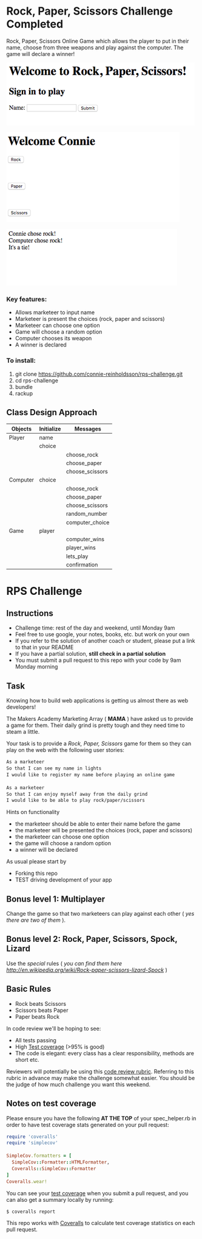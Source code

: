 # Rock, Paper, Scissors Challenge Completed

Rock, Paper, Scissors Online Game which allows the player to put in their name, choose from three weapons and play against the computer. The game will declare a winner!

![Screenshot](https://raw.githubusercontent.com/connie-reinholdsson/rps-challenge/master/img/Screen%20Shot%202017-04-03%20at%2011.50.04.png)


![Screenshot](https://raw.githubusercontent.com/connie-reinholdsson/rps-challenge/master/img/Screen%20Shot%202017-04-03%20at%2012.34.28.png)


![Screenshot](https://raw.githubusercontent.com/connie-reinholdsson/rps-challenge/master/img/Screen%20Shot%202017-04-03%20at%2012.34.48.png)




### Key features:
- Allows marketeer to input name
- Marketeer is present the choices (rock, paper and scissors)
- Marketeer can choose one option
- Game will choose a random option
- Computer chooses its weapon
- A winner is declared


### To install:
1. git clone https://github.com/connie-reinholdsson/rps-challenge.git
2. cd rps-challenge
3. bundle
4. rackup

## Class Design Approach

| **Objects** | **Initialize**    | **Messages**
|-------------|-------------------|---------------|
| Player      | name              |               |
|             | choice            |               |
|             |                   |choose_rock    |
|             |                   |choose_paper   |
|             |                   |choose_scissors|
| Computer    | choice            |               |
|             |                   |choose_rock    |
|             |                   |choose_paper   |
|             |                   |choose_scissors|
|             |                   |random_number  |
|             |                   |computer_choice|
| Game        | player            |               |
|             |                   |computer_wins  |
|             |                   |player_wins    |
|             |                   |lets_play      |
|             |                   |confirmation  ||


# RPS Challenge

Instructions
-------

* Challenge time: rest of the day and weekend, until Monday 9am
* Feel free to use google, your notes, books, etc. but work on your own
* If you refer to the solution of another coach or student, please put a link to that in your README
* If you have a partial solution, **still check in a partial solution**
* You must submit a pull request to this repo with your code by 9am Monday morning

Task
----

Knowing how to build web applications is getting us almost there as web developers!

The Makers Academy Marketing Array ( **MAMA** ) have asked us to provide a game for them. Their daily grind is pretty tough and they need time to steam a little.

Your task is to provide a _Rock, Paper, Scissors_ game for them so they can play on the web with the following user stories:

```sh
As a marketeer
So that I can see my name in lights
I would like to register my name before playing an online game

As a marketeer
So that I can enjoy myself away from the daily grind
I would like to be able to play rock/paper/scissors
```

Hints on functionality

- the marketeer should be able to enter their name before the game
- the marketeer will be presented the choices (rock, paper and scissors)
- the marketeer can choose one option
- the game will choose a random option
- a winner will be declared


As usual please start by

* Forking this repo
* TEST driving development of your app


## Bonus level 1: Multiplayer

Change the game so that two marketeers can play against each other ( _yes there are two of them_ ).

## Bonus level 2: Rock, Paper, Scissors, Spock, Lizard

Use the _special_ rules ( _you can find them here http://en.wikipedia.org/wiki/Rock-paper-scissors-lizard-Spock_ )

## Basic Rules

- Rock beats Scissors
- Scissors beats Paper
- Paper beats Rock

In code review we'll be hoping to see:

* All tests passing
* High [Test coverage](https://github.com/makersacademy/course/blob/master/pills/test_coverage.md) (>95% is good)
* The code is elegant: every class has a clear responsibility, methods are short etc.

Reviewers will potentially be using this [code review rubric](docs/review.md).  Referring to this rubric in advance may make the challenge somewhat easier.  You should be the judge of how much challenge you want this weekend.

Notes on test coverage
----------------------

Please ensure you have the following **AT THE TOP** of your spec_helper.rb in order to have test coverage stats generated
on your pull request:

```ruby
require 'coveralls'
require 'simplecov'

SimpleCov.formatters = [
  SimpleCov::Formatter::HTMLFormatter,
  Coveralls::SimpleCov::Formatter
]
Coveralls.wear!
```

You can see your [test coverage](https://github.com/makersacademy/course/blob/master/pills/test_coverage.md) when you submit a pull request, and you can also get a summary locally by running:

```
$ coveralls report
```

This repo works with [Coveralls](https://coveralls.io/) to calculate test coverage statistics on each pull request.
